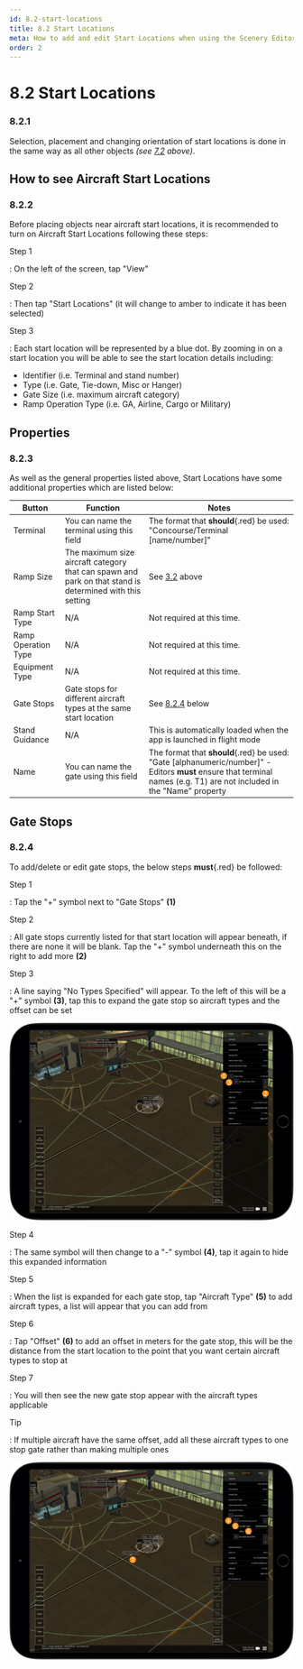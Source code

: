 ```yaml
---
id: 8.2-start-locations
title: 8.2 Start Locations
meta: How to add and edit Start Locations when using the Scenery Editor within Infinite Flight.
order: 2
---
```




# 8.2 Start Locations



### 8.2.1

Selection, placement and changing orientation of start locations is done in the same way as all other objects *(see [7.2](/guide/scenery-editor-manual/7.-objects/7.2-selection-and-placement) above)*.



## How to see Aircraft Start Locations 

### 8.2.2

Before placing objects near aircraft start locations, it is recommended to turn on Aircraft Start Locations following these steps:



Step 1

: On the left of the screen, tap "View"



Step 2

: Then tap "Start Locations" (it will change to amber to indicate it has been selected)



Step 3

: Each start location will be represented by a blue dot. By zooming in on a start location you will be able to see the start location details including:

- Identifier (i.e. Terminal and stand number)
- Type (i.e. Gate, Tie-down, Misc or Hanger)
- Gate Size (i.e. maximum aircraft category)
- Ramp Operation Type (i.e. GA, Airline, Cargo or Military)



## Properties

### 8.2.3

As well as the general properties listed above, Start Locations have some additional properties which are listed below: 

| Button              | Function                                                     | Notes                                                        |
| ------------------- | ------------------------------------------------------------ | ------------------------------------------------------------ |
| Terminal            | You can name the terminal using this field                   | The format that **should**{.red} be used: "Concourse/Terminal [name/number]" |
| Ramp Size           | The maximum size aircraft category that can spawn and park on that stand is determined with this setting | See [3.2](/guide/scenery-editor-manual/3.-getting-started/3.2-aircraft-categories) above |
| Ramp Start Type     | N/A                                                          | Not required at this time.                                   |
| Ramp Operation Type | N/A                                                          | Not required at this time.                                   |
| Equipment Type      | N/A                                                          | Not required at this time.                                   |
| Gate Stops          | Gate stops for different aircraft types at the same start location | See [8.2.4](/guide/scenery-editor-manual/8.-airport-gate/8.2-stand-guidance#8.2.4) below |
| Stand Guidance      | N/A                                                          | This is automatically loaded when the app is launched in flight mode |
| Name                | You can name the gate using this field                       | The format that **should**{.red} be used: "Gate [alphanumeric/number]" - Editors **must** ensure that terminal names (e.g. T1) are not included in the "Name" property |



## Gate Stops

### 8.2.4

To add/delete or edit gate stops, the below steps **must**{.red} be followed: 



Step 1

: Tap the "+" symbol next to "Gate Stops" **(1)**



Step 2

: All gate stops currently listed for that start location will appear beneath, if there are none it will be blank. Tap the "+" symbol underneath this on the right to add more **(2)**



Step 3

: A line saying "No Types Specified" will appear. To the left of this will be a "+" symbol **(3)**, tap this to expand the gate stop so aircraft types and the offset can be set



![Image 8.2.4.1 - Adding Gate Stops](_images/manual/frames/5.3.4.1.png)



Step 4

: The same symbol will then change to a "-" symbol **(4)**, tap it again to hide this expanded information



Step 5

: When the list is expanded for each gate stop, tap "Aircraft Type" **(5)** to add aircraft types, a list will appear that you can add from



Step 6

: Tap "Offset" **(6)** to add an offset in meters for the gate stop, this will be the distance from the start location to the point that you want certain aircraft types to stop at



Step 7

: You will then see the new gate stop appear with the aircraft types applicable



Tip

: If multiple aircraft have the same offset, add all these aircraft types to one stop gate rather than making multiple ones



![Image 8.2.4.2 - Setting Gate Stop Aircraft Types and Offsets](_images/manual/frames/5.3.4.2.png)

